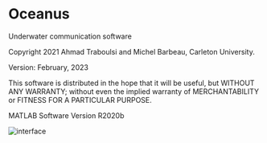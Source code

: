 # Oceanus
Underwater communication software

Copyright 2021 Ahmad Traboulsi and Michel Barbeau, Carleton University.

Version: February, 2023
  
This software is distributed in the hope that it will be useful,
but WITHOUT ANY WARRANTY; without even the implied warranty of
MERCHANTABILITY or FITNESS FOR A PARTICULAR PURPOSE. 

MATLAB Software Version R2020b

 
![interface](https://user-images.githubusercontent.com/10162529/219972860-85426fa7-771e-4cba-b7e4-973bbea26b19.PNG)

